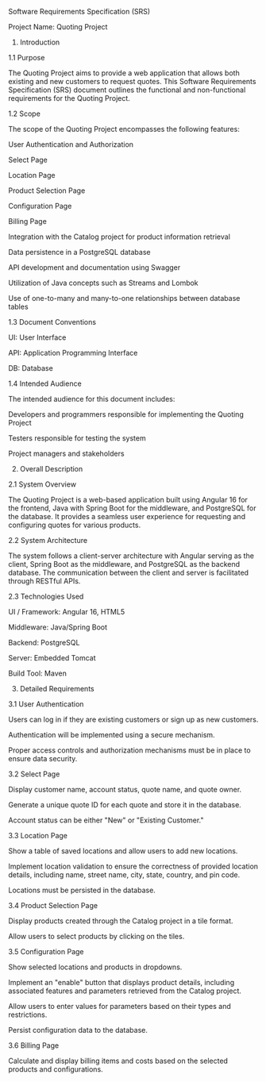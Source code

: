Software Requirements Specification (SRS) 

 

Project Name: Quoting Project 


1. Introduction 

1.1 Purpose 

The Quoting Project aims to provide a web application that allows both existing and new customers to request quotes. This Software Requirements Specification (SRS) document outlines the functional and non-functional requirements for the Quoting Project. 

1.2 Scope 

The scope of the Quoting Project encompasses the following features: 

User Authentication and Authorization 

Select Page 

Location Page 

Product Selection Page 

Configuration Page 

Billing Page 

Integration with the Catalog project for product information retrieval 

Data persistence in a PostgreSQL database 

API development and documentation using Swagger 

Utilization of Java concepts such as Streams and Lombok 

Use of one-to-many and many-to-one relationships between database tables 

1.3 Document Conventions 

UI: User Interface 

API: Application Programming Interface 

DB: Database 

1.4 Intended Audience 

The intended audience for this document includes: 

Developers and programmers responsible for implementing the Quoting Project 

Testers responsible for testing the system 

Project managers and stakeholders 

2. Overall Description 

2.1 System Overview 

The Quoting Project is a web-based application built using Angular 16 for the frontend, Java with Spring Boot for the middleware, and PostgreSQL for the database. It provides a seamless user experience for requesting and configuring quotes for various products. 

2.2 System Architecture 

The system follows a client-server architecture with Angular serving as the client, Spring Boot as the middleware, and PostgreSQL as the backend database. The communication between the client and server is facilitated through RESTful APIs. 

2.3 Technologies Used 

UI / Framework: Angular 16, HTML5 

Middleware: Java/Spring Boot 

Backend: PostgreSQL 

Server: Embedded Tomcat 

Build Tool: Maven 

3. Detailed Requirements 

3.1 User Authentication 

Users can log in if they are existing customers or sign up as new customers. 

Authentication will be implemented using a secure mechanism. 

Proper access controls and authorization mechanisms must be in place to ensure data security. 

3.2 Select Page 

Display customer name, account status, quote name, and quote owner. 

Generate a unique quote ID for each quote and store it in the database. 

Account status can be either "New" or "Existing Customer." 

3.3 Location Page 

Show a table of saved locations and allow users to add new locations. 

Implement location validation to ensure the correctness of provided location details, including name, street name, city, state, country, and pin code. 

Locations must be persisted in the database. 

3.4 Product Selection Page 

Display products created through the Catalog project in a tile format. 

Allow users to select products by clicking on the tiles. 

3.5 Configuration Page 

Show selected locations and products in dropdowns. 

Implement an "enable" button that displays product details, including associated features and parameters retrieved from the Catalog project. 

Allow users to enter values for parameters based on their types and restrictions. 

Persist configuration data to the database. 

3.6 Billing Page 

Calculate and display billing items and costs based on the selected products and configurations. 

 
